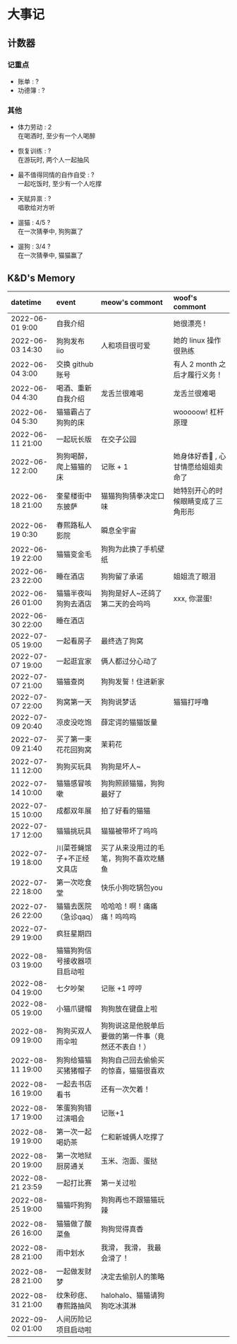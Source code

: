 # 大事记

## 计数器  

### 记重点
+ 账单 : ?
+ 功德簿 : ? 
  
### 其他
+ 体力劳动 : 2  
    在喝酒时, 至少有一个人喝醉

+ 恢复训练 :  ?  
    在游玩时, 两个人一起抽风

+ 最不值得同情的自作自受 : ?   
    一起吃饭时, 至少有一个人吃撑

+ 天赋异禀 : ?   
    唱歌给对方听  

<!-- 猜拳: 输了的在下面 -->
<!-- hiahiahiahia~~~ -->
+ 遛猫 : 4/5 ?  
    在一次猜拳中, 狗狗赢了

<!-- hiahiahiahia~~~ -->
+ 遛狗 : 3/4 ?  
    在一次猜拳中, 猫猫赢了


## K&D's Memory
<!-- 表情在这里 https://emojixd.com/group/smileys-emotion -->
| **datetime**     | **event**                    | **meow's commont**                                 | **woof's commont**                 |
| :--------------- | :--------------------------- | :------------------------------------------------- | :--------------------------------- |
| 2022-06-01 9:00  | 自我介绍                     |                                                    | 她很漂亮 !                         |
| 2022-06-03 14:30 | 狗狗发布 iio                 | 人和项目很可爱                                     | 她的 linux 操作很熟练              |
| 2022-06-04 3:00  | 交换 github 账号             |                                                    | 有人 2 month 之后才履行义务！      |
| 2022-06-04 4:30  | 喝酒、重新自我介绍           | 龙舌兰很难喝                                       | 龙舌兰很难喝                       |
| 2022-06-04 5:30  | 猫猫霸占了狗狗的床           |                                                    | wooooow! 杠杆原理                  |
| 2022-06-11 21:00 | 一起玩长版                   | 在交子公园                                         |                                    |
| 2022-06-12 2:00  | 狗狗喝醉， 爬上猫猫的床      | 记账 + 1                                           | 她身体好香🤤 , 心甘情愿给姐姐卖命了 |
| 2022-06-18 21:00 | 奎星楼街中东披萨             | 猫猫狗狗猜拳决定口味                               | 她特别开心的时候眼睛变成了三角形形 |
| 2022-06-19 0:30  | 春熙路私人影院               | 瞬息全宇宙                                         | <!-- 唔... -->                     |
| 2022-06-19 22:00 | 猫猫变金毛                   | 狗狗为此换了手机壁纸                               |
| 2022-06-23 22:00 | 睡在酒店                     | 狗狗留了承诺                                       | 姐姐流了眼泪                       |
| 2022-06-26 01:00 | 猫猫半夜叫狗狗去酒店         | 狗狗是好人~还鸽了第二天的会呜呜                    | xxx, 你混蛋!                       |
| 2022-06-30 22:00 | 睡在酒店                     |
| 2022-07-05 19:00 | 一起看房子                   | 最终选了狗窝                                       |
| 2022-07-07 19:00 | 一起逛宜家                   | 俩人都过分心动了                                   |
| 2022-07-07 21:00 | 猫猫查岗                     | 狗狗发誓！住进新家                                 |
| 2022-07-07 22:00 | 狗窝第一天                   | 狗狗说梦话                             | 猫猫打呼噜
| 2022-07-09 20:40 | 凉皮没吃饱                   | 薛定谔的猫猫饭量                                   |
| 2022-07-09 21:40 | 买了第一束花花回狗窝         | 茉莉花                                             |
| 2022-07-11 12:00 | 狗狗买玩具                   | 狗狗是坏人~                                        |
| 2022-07-14 10:00 | 猫猫感冒咳嗽                 | 狗狗照顾猫猫，狗狗最好了                           |
| 2022-07-15 10:00 | 成都双年展                   | 拍了好看的猫猫                                     |
| 2022-07-17 12:00 | 猫猫挑玩具                   | 猫猫被带坏了呜呜                                   |
| 2022-07-19 18:00 | 川菜苍蝇馆子+不正经文具店    | 买了从来没用过的毛笔，狗狗不喜欢吃鳝鱼             |
| 2022-07-22 18:00 | 第一次吃食堂                 | 快乐小狗吃锅包you                                  |
| 2022-07-26 22:00 | 猫猫去医院（急诊qaq）        | 哈哈哈！啊！痛痛痛！呜呜呜                         |
| 2022-07-29 19:00 | 疯狂星期四                   |                                                    |
| 2022-08-03 19:00 | 猫猫狗狗信号接收器项目启动啦 |                                                    |
| 2022-08-04 19:00 | 七夕吵架                     | 记账 +1 哼哼                                       |
| 2022-08-05 19:00 | 小猫爪键帽                   | 狗狗放在键盘上啦                                   |
| 2022-08-09 19:00 | 狗狗买双人雨伞啦             | 狗狗说这是他脱单后要做的第一件事（竟然还不表白！） |
| 2022-08-11 19:00 | 狗狗给猫猫买猪猪帽子         | 狗狗自己回去偷偷买的惊喜，猫猫很喜欢               |
| 2022-08-16 19:00 | 一起去书店看书               | 还有一次欠着！                                     |
| 2022-08-17 19:00 | 笨蛋狗狗错过演唱会           | 记账+1                                             |
| 2022-08-19 19:00 | 第一次一起喝奶茶             | 仁和新城俩人吃撑了                                 |
| 2022-08-20 19:00 | 第一次地狱厨房通关           | 玉米、泡面、蛋挞                                   |
| 2022-08-21 23:59 | 一起打比赛                   | 第一关过啦                                         |
| 2022-08-25 19:00 | 猫猫吓狗狗                   | 狗狗再也不跟猫猫玩辣                               |
| 2022-08-26 16:00 | 猫猫做了酸菜鱼               | 狗狗觉得真香                                       |
| 2022-08-28 21:00 | 雨中划水                     | 我滑， 我滑， 我最会滑了！                         |
| 2022-08-28 21:00 | 一起做发财梦                 | 决定去偷别人的策略                                 |
| 2022-08-31 21:00 | 纹朱砂痣、春熙路抽风         | halohalo、猫猫请狗狗吃冰淇淋                       |
| 2022-09-02 01:00 | 人间历险记项目启动啦         |                                                    |
